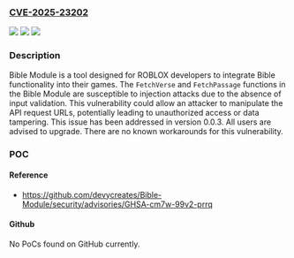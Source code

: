 ### [CVE-2025-23202](https://cve.mitre.org/cgi-bin/cvename.cgi?name=CVE-2025-23202)
![](https://img.shields.io/static/v1?label=Product&message=Bible-Module&color=blue)
![](https://img.shields.io/static/v1?label=Version&message=%3C%200.0.3%20&color=brightgreen)
![](https://img.shields.io/static/v1?label=Vulnerability&message=CWE-20%3A%20Improper%20Input%20Validation&color=brightgreen)

### Description

Bible Module is a tool designed for ROBLOX developers to integrate Bible functionality into their games. The `FetchVerse` and `FetchPassage` functions in the Bible Module are susceptible to injection attacks due to the absence of input validation. This vulnerability could allow an attacker to manipulate the API request URLs, potentially leading to unauthorized access or data tampering. This issue has been addressed in version 0.0.3. All users are advised to upgrade. There are no known workarounds for this vulnerability.

### POC

#### Reference
- https://github.com/devycreates/Bible-Module/security/advisories/GHSA-cm7w-99v2-prrq

#### Github
No PoCs found on GitHub currently.

